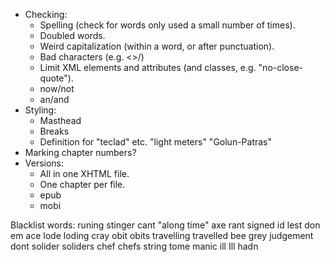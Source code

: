 * Checking:
  - Spelling (check for words only used a small number of times).
  - Doubled words.
  - Weird capitalization (within a word, or after punctuation).
  - Bad characters (e.g. <>/)
  - Limit XML elements and attributes (and classes, e.g. "no-close-quote").
  - now/not
  - an/and
* Styling:
  - Masthead
  - Breaks
  - Definition for "teclad" etc. "light meters" "Golun-Patras"
* Marking chapter numbers?
* Versions:
  - All in one XHTML file.
  - One chapter per file.
  - epub
  - mobi

Blacklist words:
runing
stinger
cant
"along time"
axe
rant
signed
id
lest
don
em
ace
lode
loding
cray
obit
obits
travelling
travelled
bee
grey
judgement
dont
solider
soliders
chef
chefs
string
tome
manic
ill
Ill
hadn